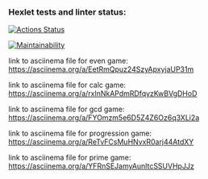 ### Hexlet tests and linter status:
[![Actions Status](https://github.com/Grafin-qp/python-project-49/actions/workflows/hexlet-check.yml/badge.svg)](https://github.com/Grafin-qp/python-project-49/actions)

[![Maintainability](https://api.codeclimate.com/v1/badges/64ef792b6bb3faa462a1/maintainability)](https://codeclimate.com/github/Grafin-qp/python-project-49/maintainability)


link to asciinema file for even game: https://asciinema.org/a/EetRmQpuz24SzyApxyjaUP31m

link to asciinema file for calc game: https://asciinema.org/a/rxlnNkAPdmRDfqyzKwBVgDHoD

link to asciinema file for gcd game: https://asciinema.org/a/FYOmzm5e6D5Z4Z6Oz6q3XLi2a

link to asciinema file for progression game: https://asciinema.org/a/ReTvFCsMuHNvxR0arj44AtdXY

link to asciinema file for prime game: https://asciinema.org/a/YFRnSEJamyAunltcSSUVHpJJz
